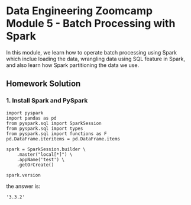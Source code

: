 # Data Engineering Zoomcamp Module 5 - Batch Processing with Spark
In this module, we learn how to operate batch processing using Spark which inclue loading the data, wrangling data using SQL feature in Spark, and also learn how Spark partitioning the data we use.

## Homework Solution

### 1. Install Spark and PySpark
```
import pyspark
import pandas as pd
from pyspark.sql import SparkSession
from pyspark.sql import types
from pyspark.sql import functions as F
pd.DataFrame.iteritems = pd.DataFrame.items

spark = SparkSession.builder \
    .master("local[*]") \
    .appName('test') \
    .getOrCreate()

spark.version
```
the answer is:
```
'3.3.2'
```
